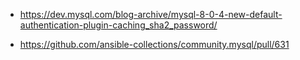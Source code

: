 - https://dev.mysql.com/blog-archive/mysql-8-0-4-new-default-authentication-plugin-caching_sha2_password/

- https://github.com/ansible-collections/community.mysql/pull/631